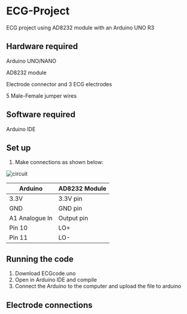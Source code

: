# ECG-Project
ECG project using AD8232 module with an Arduino UNO R3

## Hardware required  
Arduino UNO/NANO

AD8232 module

Electrode connector and 3 ECG electrodes 

5 Male-Female jumper wires 

## Software required 
Arduino IDE 

## Set up
1. Make connections as shown below:

![circuit](https://github.com/user-attachments/assets/9c8e4691-8c09-4159-bfcb-dca9dd0326ea)

| Arduino        | AD8232 Module |
| -------------  | ------------- |
| 3.3V           | 3.3V pin      |
| GND            | GND pin       |
| A1 Analogue In | Output pin    |
| Pin 10         | LO+           |
| Pin  11        | LO-           |

## Running the code
1. Download ECGcode.uno
2. Open in Arduino IDE and compile
3. Connect the Arduino to the computer and upload the file to arduino

## Electrode connections



